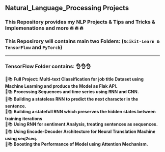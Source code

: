 ## Natural_Language_Processing Projects
### This Repository provides my NLP Projects & Tips and Tricks & Implemenations and more  :fire: :fire: :fire:

### This Reposirory will contains main two Folders: (`Scikit-Learn & TensorFlow` and `PyTorch`)

---------------------------------------------------

### TensorFlow Folder contains: 👌👌👌
:pencil::books: __Full Project: Multi-text Classification for job title Dataset using Machine Learning and produce the Model as Flak API.__  <br />
:pencil::books: __Processing Sequences and time series using RNN and CNN.__ <br />
:pencil::books: __Building a stateless RNN to predict the next character in the sentence.__  <br />
:pencil::books: __Building a statefull RNN which preserves the hidden states between training iterations__  <br />
:pencil::books: __Using RNN for sentiment Analysis, treating sentences as sequences.__ <br />
:pencil::books: __Using Encode-Decoder Architecture for Neural Translation Machine using seq2seq.__ <br />
:pencil::books: __Boosting the Performance of Model using Attention Mechanism.__ <br />

